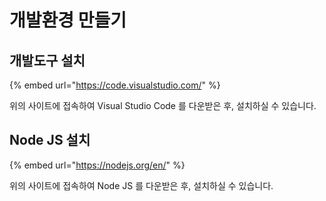 # 개발환경 만들기

## 개발도구 설치

{% embed url="https://code.visualstudio.com/" %}

위의 사이트에 접속하여 Visual Studio Code 를 다운받은 후, 설치하실 수 있습니다.

## Node JS 설치

{% embed url="https://nodejs.org/en/" %}

위의 사이트에 접속하여 Node JS 를 다운받은 후, 설치하실 수 있습니다.

## 

